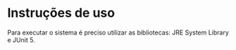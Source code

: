 # Instruções de uso

Para executar o sistema é preciso utilizar as bibliotecas: JRE System Library e JUnit 5.
